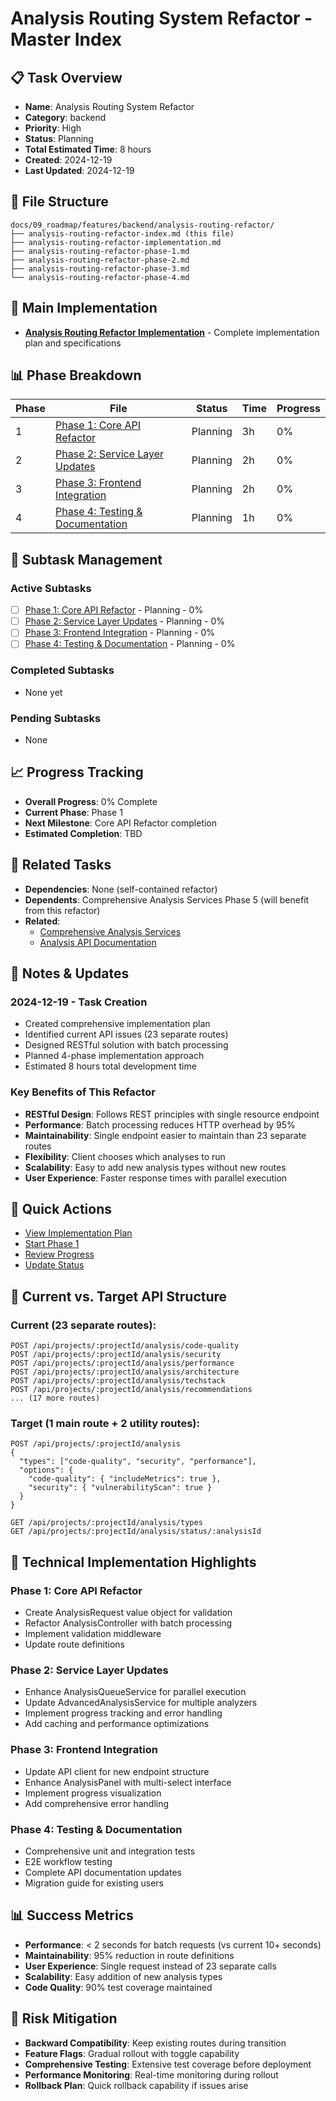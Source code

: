 # Analysis Routing System Refactor - Master Index

## 📋 Task Overview
- **Name**: Analysis Routing System Refactor
- **Category**: backend
- **Priority**: High
- **Status**: Planning
- **Total Estimated Time**: 8 hours
- **Created**: 2024-12-19
- **Last Updated**: 2024-12-19

## 📁 File Structure
```
docs/09_roadmap/features/backend/analysis-routing-refactor/
├── analysis-routing-refactor-index.md (this file)
├── analysis-routing-refactor-implementation.md
├── analysis-routing-refactor-phase-1.md
├── analysis-routing-refactor-phase-2.md
├── analysis-routing-refactor-phase-3.md
└── analysis-routing-refactor-phase-4.md
```

## 🎯 Main Implementation
- **[Analysis Routing Refactor Implementation](./analysis-routing-refactor-implementation.md)** - Complete implementation plan and specifications

## 📊 Phase Breakdown
| Phase | File | Status | Time | Progress |
|-------|------|--------|------|----------|
| 1 | [Phase 1: Core API Refactor](./analysis-routing-refactor-phase-1.md) | Planning | 3h | 0% |
| 2 | [Phase 2: Service Layer Updates](./analysis-routing-refactor-phase-2.md) | Planning | 2h | 0% |
| 3 | [Phase 3: Frontend Integration](./analysis-routing-refactor-phase-3.md) | Planning | 2h | 0% |
| 4 | [Phase 4: Testing & Documentation](./analysis-routing-refactor-phase-4.md) | Planning | 1h | 0% |

## 🔄 Subtask Management
### Active Subtasks
- [ ] [Phase 1: Core API Refactor](./analysis-routing-refactor-phase-1.md) - Planning - 0%
- [ ] [Phase 2: Service Layer Updates](./analysis-routing-refactor-phase-2.md) - Planning - 0%
- [ ] [Phase 3: Frontend Integration](./analysis-routing-refactor-phase-3.md) - Planning - 0%
- [ ] [Phase 4: Testing & Documentation](./analysis-routing-refactor-phase-4.md) - Planning - 0%

### Completed Subtasks
- None yet

### Pending Subtasks
- None

## 📈 Progress Tracking
- **Overall Progress**: 0% Complete
- **Current Phase**: Phase 1
- **Next Milestone**: Core API Refactor completion
- **Estimated Completion**: TBD

## 🔗 Related Tasks
- **Dependencies**: None (self-contained refactor)
- **Dependents**: Comprehensive Analysis Services Phase 5 (will benefit from this refactor)
- **Related**: 
  - [Comprehensive Analysis Services](../analysis/comprehensive-analysis-services/comprehensive-analysis-services-implementation.md)
  - [Analysis API Documentation](../../../08_reference/api/analysis-api.md)

## 📝 Notes & Updates

### 2024-12-19 - Task Creation
- Created comprehensive implementation plan
- Identified current API issues (23 separate routes)
- Designed RESTful solution with batch processing
- Planned 4-phase implementation approach
- Estimated 8 hours total development time

### Key Benefits of This Refactor
- **RESTful Design**: Follows REST principles with single resource endpoint
- **Performance**: Batch processing reduces HTTP overhead by 95%
- **Maintainability**: Single endpoint easier to maintain than 23 separate routes
- **Flexibility**: Client chooses which analyses to run
- **Scalability**: Easy to add new analysis types without new routes
- **User Experience**: Faster response times with parallel execution

## 🚀 Quick Actions
- [View Implementation Plan](./analysis-routing-refactor-implementation.md)
- [Start Phase 1](./analysis-routing-refactor-phase-1.md)
- [Review Progress](#progress-tracking)
- [Update Status](#notes--updates)

## 🎯 Current vs. Target API Structure

### Current (23 separate routes):
```
POST /api/projects/:projectId/analysis/code-quality
POST /api/projects/:projectId/analysis/security
POST /api/projects/:projectId/analysis/performance
POST /api/projects/:projectId/analysis/architecture
POST /api/projects/:projectId/analysis/techstack
POST /api/projects/:projectId/analysis/recommendations
... (17 more routes)
```

### Target (1 main route + 2 utility routes):
```
POST /api/projects/:projectId/analysis
{
  "types": ["code-quality", "security", "performance"],
  "options": {
    "code-quality": { "includeMetrics": true },
    "security": { "vulnerabilityScan": true }
  }
}

GET /api/projects/:projectId/analysis/types
GET /api/projects/:projectId/analysis/status/:analysisId
```

## 🔧 Technical Implementation Highlights

### Phase 1: Core API Refactor
- Create AnalysisRequest value object for validation
- Refactor AnalysisController with batch processing
- Implement validation middleware
- Update route definitions

### Phase 2: Service Layer Updates
- Enhance AnalysisQueueService for parallel execution
- Update AdvancedAnalysisService for multiple analyzers
- Implement progress tracking and error handling
- Add caching and performance optimizations

### Phase 3: Frontend Integration
- Update API client for new endpoint structure
- Enhance AnalysisPanel with multi-select interface
- Implement progress visualization
- Add comprehensive error handling

### Phase 4: Testing & Documentation
- Comprehensive unit and integration tests
- E2E workflow testing
- Complete API documentation updates
- Migration guide for existing users

## 📊 Success Metrics
- **Performance**: < 2 seconds for batch requests (vs current 10+ seconds)
- **Maintainability**: 95% reduction in route definitions
- **User Experience**: Single request instead of 23 separate calls
- **Scalability**: Easy addition of new analysis types
- **Code Quality**: 90% test coverage maintained

## 🚨 Risk Mitigation
- **Backward Compatibility**: Keep existing routes during transition
- **Feature Flags**: Gradual rollout with toggle capability
- **Comprehensive Testing**: Extensive test coverage before deployment
- **Performance Monitoring**: Real-time monitoring during rollout
- **Rollback Plan**: Quick rollback capability if issues arise 